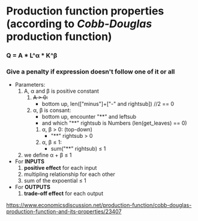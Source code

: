 # Production function properties (according to *Cobb-Douglas* production function)
### Q = A * L^α * K^β
### Give a penalty if expression doesn't follow **one** of it or **all**
- Parameters:
    1. A, α and β is positive constant
        1. ~~A > 0:~~
            - bottom up, len(["minus"]+["-" and rightsub]) //2 == 0
        1. α, β is consant:
            - bottom up, encounter "**" and leftsub
            - and which "**" rightsub is Numbers (len(get_leaves) == 0)
            1. α, β > 0: (top-down)
                - "**" rightsub > 0
            1. α, β ≤ 1:
                - sum("**" rightsub) ≤ 1
    1. we define α + β ≤ 1
- For **INPUTS**
    1. **positive effect** for each input
    1. multipling relationship for each other
    1. sum of the expoential ≤ 1 
- For **OUTPUTS**
    1. **trade-off effect** for each output

https://www.economicsdiscussion.net/production-function/cobb-douglas-production-function-and-its-properties/23407
